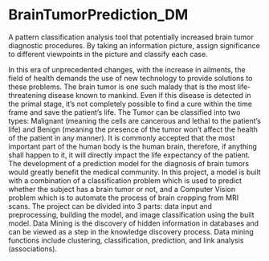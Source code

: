 # BrainTumorPrediction_DM
A pattern classification analysis tool that potentially increased brain tumor diagnostic procedures. By taking an information picture, assign significance to different viewpoints in the picture and classify each case.


In this era of unprecedented changes, with the increase in ailments, the field of health demands the use of new technology to provide solutions to these problems. The brain tumor is one such malady that is the most life-threatening disease known to mankind. Even if this disease is detected in the primal stage, it’s not completely possible to find a cure within the time frame and save the patient’s life. The Tumor can be classified into two types: Malignant (meaning the cells are cancerous and lethal to the patient’s life) and Benign (meaning the presence of the tumor won’t affect the health of the patient in any manner). It is commonly accepted that the most important part of the human body is the human brain, therefore, if anything shall happen to it, it will directly impact the life expectancy of the patient. The development of a prediction model for the diagnosis of brain tumors would greatly benefit the medical community. In this project, a model is built with a combination of a classification problem which is used to predict whether the subject has a brain tumor or not, and a Computer Vision problem which is to automate the process of brain cropping from MRI scans. The project can be divided into 3 parts: data input and preprocessing, building the model, and image classification using the built model. Data Mining is the discovery of hidden information in databases and can be viewed as a step in the knowledge discovery process. Data mining functions include clustering, classification, prediction, and link analysis (associations).
